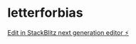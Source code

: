 # letterforbias

[Edit in StackBlitz next generation editor ⚡️](https://stackblitz.com/~/github.com/vinpop/letterforbias)